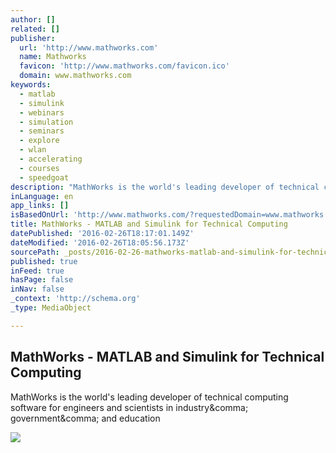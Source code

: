 ```yaml
---
author: []
related: []
publisher:
  url: 'http://www.mathworks.com'
  name: Mathworks
  favicon: 'http://www.mathworks.com/favicon.ico'
  domain: www.mathworks.com
keywords:
  - matlab
  - simulink
  - webinars
  - simulation
  - seminars
  - explore
  - wlan
  - accelerating
  - courses
  - speedgoat
description: "MathWorks is the world's leading developer of technical computing software for engineers and scientists in industry, government, and education"
inLanguage: en
app_links: []
isBasedOnUrl: 'http://www.mathworks.com/?requestedDomain=www.mathworks.com'
title: MathWorks - MATLAB and Simulink for Technical Computing
datePublished: '2016-02-26T18:17:01.149Z'
dateModified: '2016-02-26T18:05:56.173Z'
sourcePath: _posts/2016-02-26-mathworks-matlab-and-simulink-for-technical-computing.md
published: true
inFeed: true
hasPage: false
inNav: false
_context: 'http://schema.org'
_type: MediaObject

---
```

<article style=""><h1>MathWorks - MATLAB and Simulink for Technical Computing</h1><p>MathWorks is the world's leading developer of technical computing software for engineers and scientists in industry&amp;comma; government&amp;comma; and education</p><img src="http://www.mathworks.com/images/responsive/features/hp-matlab-speaks-data.jpg" /></article>